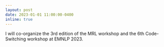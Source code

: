 ```yaml
---
layout: post
date: 2023-01-01 11:00:00-0400
inline: true
---
```


I will co-organize the 3rd edition of the MRL workshop and the 6th Code-Switching workshop at EMNLP 2023.